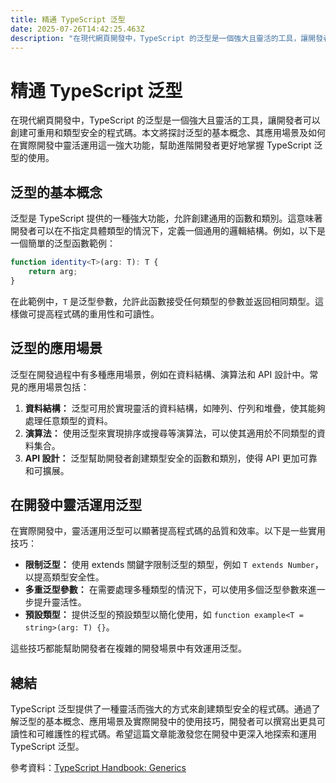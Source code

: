 ```yaml
---
title: 精通 TypeScript 泛型
date: 2025-07-26T14:42:25.463Z
description: "在現代網頁開發中，TypeScript 的泛型是一個強大且靈活的工具，讓開發者可以創建可重用和類型安全的程式碼。本文將探討泛型的基本概念、其應用場景及如何在實際開發中靈活運用這一強大功能，幫助進階開發者更好地掌握 TypeScript 泛型的使用。"
---
```


# 精通 TypeScript 泛型

在現代網頁開發中，TypeScript 的泛型是一個強大且靈活的工具，讓開發者可以創建可重用和類型安全的程式碼。本文將探討泛型的基本概念、其應用場景及如何在實際開發中靈活運用這一強大功能，幫助進階開發者更好地掌握 TypeScript 泛型的使用。

## 泛型的基本概念

泛型是 TypeScript 提供的一種強大功能，允許創建通用的函數和類別。這意味著開發者可以在不指定具體類型的情況下，定義一個通用的邏輯結構。例如，以下是一個簡單的泛型函數範例：

```typescript
function identity<T>(arg: T): T {
    return arg;
}
```

在此範例中，`T` 是泛型參數，允許此函數接受任何類型的參數並返回相同類型。這樣做可提高程式碼的重用性和可讀性。

## 泛型的應用場景

泛型在開發過程中有多種應用場景，例如在資料結構、演算法和 API 設計中。常見的應用場景包括：

1. **資料結構：** 泛型可用於實現靈活的資料結構，如陣列、佇列和堆疊，使其能夠處理任意類型的資料。
2. **演算法：** 使用泛型來實現排序或搜尋等演算法，可以使其適用於不同類型的資料集合。
3. **API 設計：** 泛型幫助開發者創建類型安全的函數和類別，使得 API 更加可靠和可擴展。

## 在開發中靈活運用泛型

在實際開發中，靈活運用泛型可以顯著提高程式碼的品質和效率。以下是一些實用技巧：

- **限制泛型：** 使用 extends 關鍵字限制泛型的類型，例如 `T extends Number`，以提高類型安全性。
- **多重泛型參數：** 在需要處理多種類型的情況下，可以使用多個泛型參數來進一步提升靈活性。
- **預設類型：** 提供泛型的預設類型以簡化使用，如 `function example<T = string>(arg: T) {}`。

這些技巧都能幫助開發者在複雜的開發場景中有效運用泛型。

## 總結

TypeScript 泛型提供了一種靈活而強大的方式來創建類型安全的程式碼。通過了解泛型的基本概念、應用場景及實際開發中的使用技巧，開發者可以撰寫出更具可讀性和可維護性的程式碼。希望這篇文章能激發您在開發中更深入地探索和運用 TypeScript 泛型。

參考資料：[TypeScript Handbook: Generics](https://www.typescriptlang.org/docs/handbook/generics.html)
